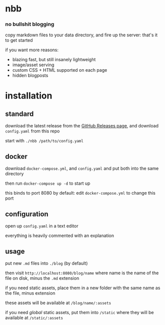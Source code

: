 # nbb
### no bullshit blogging

copy markdown files to your data directory,
and fire up the server: that's it to get started

if you want more reasons:
* blazing fast, but still insanely lightweight
* image/asset serving
* custom CSS + HTML supported on each page
* hidden blogposts

# installation

## standard
download the latest release from the [GitHub Releases page](
https://github.com/tazz4843/nbb/releases),
and download ``config.yaml`` from this repo

start with ``./nbb /path/to/config.yaml``

## docker
download ``docker-compose.yml``, and ``config.yaml`` and put both into the same directory

then run ``docker-compose up -d`` to start up

this binds to port 8080 by default: edit ``docker-compose.yml`` to change this port

## configuration

open up ``config.yaml`` in a text editor

everything is heavily commented with an explanation

## usage

put new ``.md`` files into ``./blog`` (by default)

then visit ``http://localhost:8080/blog/name`` where name is the name of the
file on disk, minus the ``.md`` extension

if you need static assets, place them in a new folder with the same name as the file,
minus extension

these assets will be available at ``/blog/name/:assets``

if you need *global* static assets, put them into ``/static``
where they will be available at ``/static/:assets``